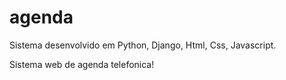 # agenda
Sistema desenvolvido em Python, Django, Html, Css, Javascript.

Sistema web de agenda telefonica!
